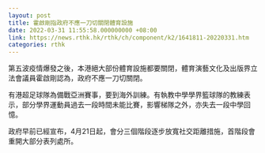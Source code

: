 ```yaml
---
layout: post
title: 霍啟剛指政府不應一刀切關閉體育設施
date: 2022-03-31 11:55:58.000000000 +08:00
link: https://news.rthk.hk/rthk/ch/component/k2/1641811-20220331.htm
categories: rthk
---
```


第五波疫情爆發之後，本港絕大部份體育設施都要關閉，體育演藝文化及出版界立法會議員霍啟剛認為，政府不應一刀切關閉。

有港超足球隊為備戰亞洲賽事，要到海外訓練。有執教中學學界籃球隊的教練表示，部分學界運動員過去一段時間未能比賽，影響梯隊之外，亦失去一段中學回憶。

政府早前已經宣布，4月21日起，會分三個階段逐步放寬社交距離措施，首階段會重開大部分表列處所。
